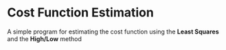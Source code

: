 # Cost Function Estimation
A simple program for estimating the cost function using the **Least Squares** and the **High/Low** method
